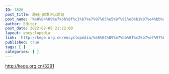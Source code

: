 ```yaml
---
ID: 3826
post_title: 脉经·病发汗以后证
post_name: '%e8%84%89%e7%bb%8f%c2%b7%e7%97%85%e5%8f%91%e6%b1%97%e4%bb%a5%e5%90%8e%e8%af%81'
author: Editor
post_date: 2022-02-09 21:22:00
layout: encyclopedia
link: 'http://kege.org.cn/encyclopedia/%e8%84%89%e7%bb%8f%c2%b7%e7%97%85%e5%8f%91%e6%b1%97%e4%bb%a5%e5%90%8e%e8%af%81'
published: true
tags: [ ]
categories: [ ]
---
```

http://kege.org.cn/3291